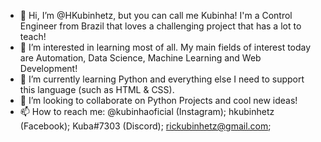 - 👋 Hi, I’m @HKubinhetz, but you can call me Kubinha! I'm a Control Engineer from Brazil that loves a challenging project that has a lot to teach!
- 👀 I’m interested in learning most of all. My main fields of interest today are Automation, Data Science, Machine Learning and Web Development! 
- 🌱 I’m currently learning Python and everything else I need to support this language (such as HTML & CSS).
- 💞️ I’m looking to collaborate on Python Projects and cool new ideas!
- 📫 How to reach me: @kubinhaoficial (Instagram); hkubinhetz (Facebook); Kuba#7303 (Discord); rickubinhetz@gmail.com;

<!---
HKubinhetz/HKubinhetz is a ✨ special ✨ repository because its `README.md` (this file) appears on your GitHub profile.
You can click the Preview link to take a look at your changes.
--->
